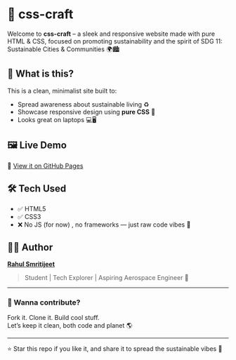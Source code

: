 # 🌿 css-craft

Welcome to **css-craft** – a sleek and responsive website made with pure HTML & CSS, focused on promoting sustainability and the spirit of SDG 11: Sustainable Cities & Communities 🌍🏙️

## 🚀 What is this?

This is a clean, minimalist site built to:

- Spread awareness about sustainable living ♻️
- Showcase responsive design using **pure CSS** 🧼
- Looks great on laptops 💻🖥️

## 🖼️ Live Demo

🔗 [View it on GitHub Pages](https://rahulsmritijeet.github.io/css-craft)  

## 🛠️ Tech Used

- ✅ HTML5
- ✅ CSS3
- ❌ No JS (for now) , no frameworks — just raw code vibes 💪


## 🙋‍♂️ Author

**[Rahul Smritijeet](https://github.com/rahulsmritijeet)**  
> Student | Tech Explorer | Aspiring Aerospace Engineer 🚀

---

### 💬 Wanna contribute?

Fork it. Clone it. Build cool stuff.  
Let’s keep it clean, both code and planet 🌎

---

⭐ Star this repo if you like it, and share it to spread the sustainable vibes 🌱
